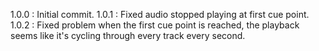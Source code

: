 1.0.0 : Initial commit.
1.0.1 : Fixed audio stopped playing at first cue point.
1.0.2 : Fixed problem when the first cue point is reached, the playback seems like it's cycling through every track every second. 